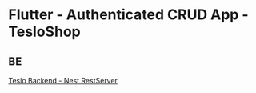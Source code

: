 # Flutter - Authenticated CRUD App - TesloShop

## BE

[Teslo Backend - Nest RestServer](https://hub.docker.com/repository/docker/klerith/flutter-backend-teslo-shop/general)
